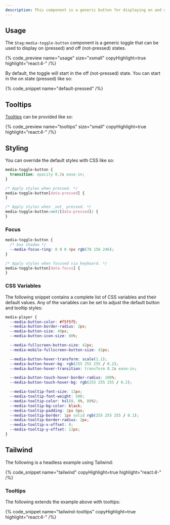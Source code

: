 ```yaml
---
description: This component is a generic button for displaying on and off states.
---
```


## Usage

The `$tag:media-toggle-button` component is a generic toggle that can be used to display
on (pressed) and off (not-pressed) states.

{% code_preview name="usage" size="xsmall" copyHighlight=true highlight="react:4-" /%}

By default, the toggle will start in the off (not-pressed) state. You can start in the on state
(pressed) like so:

{% code_snippet name="default-pressed" /%}

## Tooltips

[Tooltips](https://developer.mozilla.org/en-US/docs/Web/Accessibility/ARIA/Roles/tooltip_role) can
be provided like so:

{% code_preview name="tooltips" size="small" copyHighlight=true highlight="react:4-" /%}

## Styling

You can override the default styles with CSS like so:

```css {% copy=true %}
media-toggle-button {
  transition: opacity 0.2s ease-in;
}

/* Apply styles when pressed. */
media-toggle-button[data-pressed] {
}

/* Apply styles when _not_ pressed. */
media-toggle-button:not([data-pressed]) {
}
```

### Focus

```css {% copy=true %}
media-toggle-button {
  /* box shadow */
  --media-focus-ring: 0 0 0 4px rgb(78 156 246);
}

/* Apply styles when focused via keyboard. */
media-toggle-button[data-focus] {
}
```

### CSS Variables

The following snippet contains a complete list of CSS variables and their default values. Any
of the variables can be set to adjust the default button and tooltip styles:

```css {% copy=true %}
media-player {
  --media-button-color: #f5f5f5;
  --media-button-border-radius: 2px;
  --media-button-size: 40px;
  --media-button-icon-size: 80%;

  --media-fullscreen-button-size: 42px;
  --media-mobile-fullscreen-button-size: 42px;

  --media-button-hover-transform: scale(1.1);
  --media-button-hover-bg: rgb(255 255 255 / 0.2);
  --media-button-hover-transition: transform 0.2s ease-in;

  --media-button-touch-hover-border-radius: 100%;
  --media-button-touch-hover-bg: rgb(255 255 255 / 0.2);

  --media-tooltip-font-size: 13px;
  --media-tooltip-font-weight: 500;
  --media-tooltip-color: hsl(0, 0%, 80%);
  --media-tooltip-bg-color: black;
  --media-tooltip-padding: 2px 8px;
  --media-tooltip-border: 1px solid rgb(255 255 255 / 0.1);
  --media-tooltip-border-radius: 2px;
  --media-tooltip-x-offset: 0;
  --media-tooltip-y-offset: 12px;
}
```

## Tailwind

The following is a headless example using Tailwind:

{% code_snippet name="tailwind" copyHighlight=true highlight="react:4-" /%}

### Tooltips

The following extends the example above with tooltips:

{% code_snippet name="tailwind-tooltips" copyHighlight=true highlight="react:4-" /%}
